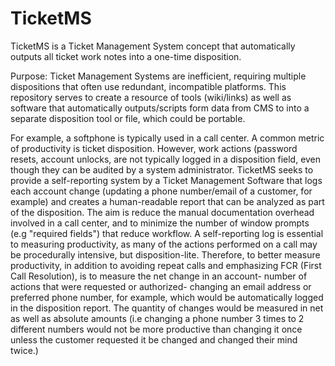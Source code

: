 # TicketMS
TicketMS is a Ticket Management System concept that automatically outputs all ticket work notes into a one-time disposition. 

Purpose: Ticket Management Systems are inefficient, requiring multiple dispositions that often use redundant, incompatible platforms. This repository serves to create a resource of tools (wiki/links) as well as software that automatically outputs/scripts form data from CMS to into a separate disposition tool or file, which could be portable. 


For example, a softphone is typically used in a call center. A common metric of productivity is ticket disposition. However, work actions (password resets, account unlocks, are not typically logged in a disposition field, even though they can be audited by a system administrator. TicketMS seeks to provide a self-reporting system by a Ticket Management Software that logs each account change (updating a phone number/email of a customer, for example) and creates a human-readable report that can be analyzed as part of the disposition. The aim is reduce the manual documentation overhead involved in a call center, and to minimize the number of window prompts (e.g "required fields") that reduce workflow. A self-reporting log is essential to measuring productivity, as many of the actions performed on a call may be procedurally intensive, but disposition-lite. Therefore, to better measure productivity, in addition to avoiding repeat calls and emphasizing FCR (First Call Resolution), is to measure the net change in an account- number of actions that were requested or authorized- changing an email address or preferred phone number, for example, which would be automatically logged in the disposition report. The quantity of changes would be measured in net as well as absolute amounts (i.e changing a phone number 3 times to 2 different numbers would not be more productive than changing it once unless the customer requested it be changed and changed their mind twice.)
